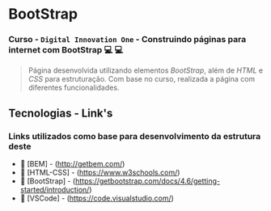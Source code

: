 # BootStrap #

### Curso - `Digital Innovation One` - **Construindo páginas para internet com BootStrap**  :computer: :computer:

>Página desenvolvida utilizando elementos *BootStrap*, além de *HTML* e *CSS* para estruturação. Com base no curso, realizada a página com diferentes funcionalidades.

## Tecnologias - Link's ##

### Links utilizados como base para desenvolvimento da estrutura deste ###

- :link: [BEM] - (http://getbem.com/)
- :link: [HTML-CSS] - (https://www.w3schools.com/)
- :link: [BootStrap] - (https://getbootstrap.com/docs/4.6/getting-started/introduction/)
- :link: [VSCode] - (https://code.visualstudio.com/)


